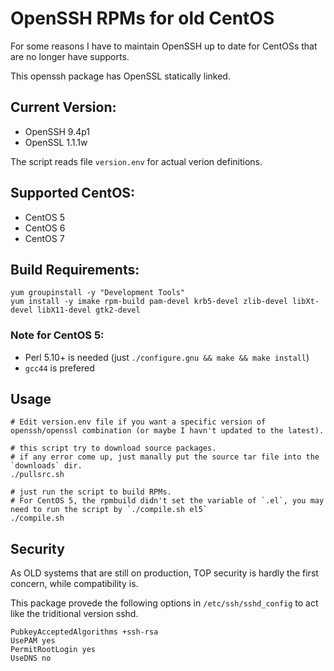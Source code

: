 # OpenSSH RPMs for old CentOS

For some reasons I have to maintain OpenSSH up to date for CentOSs that are no longer have supports.

This openssh package has OpenSSL statically linked.

## Current Version:

- OpenSSH 9.4p1
- OpenSSL 1.1.1w

The script reads file `version.env` for actual verion definitions.

## Supported CentOS:

- CentOS 5
- CentOS 6
- CentOS 7

## Build Requirements:

```
yum groupinstall -y "Development Tools"
yum install -y imake rpm-build pam-devel krb5-devel zlib-devel libXt-devel libX11-devel gtk2-devel
```
### Note for CentOS 5:

- Perl 5.10+ is needed (just `./configure.gnu && make && make install`)
- `gcc44` is prefered

## Usage

```
# Edit version.env file if you want a specific version of openssh/openssl combination (or maybe I havn't updated to the latest).

# this script try to download source packages.
# if any error come up, just manally put the source tar file into the `downloads` dir.
./pullsrc.sh

# just run the script to build RPMs. 
# For CentOS 5, the rpmbuild didn't set the variable of `.el`, you may need to run the script by `./compile.sh el5`
./compile.sh
```

## Security

As OLD systems that are still on production, TOP security is hardly the first concern, while compatibility is.

This package provede the following options in `/etc/ssh/sshd_config` to act like the triditional version sshd.

```
PubkeyAcceptedAlgorithms +ssh-rsa
UsePAM yes
PermitRootLogin yes
UseDNS no
```

